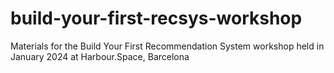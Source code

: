 # build-your-first-recsys-workshop
Materials for the Build Your First Recommendation System workshop held in January 2024 at Harbour.Space, Barcelona
